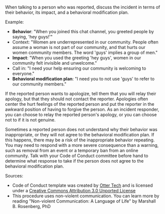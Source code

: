 When talking to a person who was reported, discuss the incident in terms of their behavior, its impact, and a behavioral modification plan.

Example:
* **Behavior**: "When you joined this chat channel, you greeted people by saying, 'hey guys!'"
* Context: "Women are underrepresented in our community. People often assume a woman is not part of our community, and that hurts our women community members. The word 'guys' implies a group of men."
* **Impact**: "When you used the greeting 'hey guys', women in our community felt invisible and unwelcome."
* Call in: "I need your help ensuring our community is welcoming to everyone."
* **Behavioral modification plan**: "I need you to not use 'guys' to refer to our community members."

If the reported person wants to apologize, tell them that you will relay their apology, but that they should not contact the reporter. Apologies often center the hurt feelings of the reported person and put the reporter in the awkward position of having to forgive the person. As an incident responder, you can choose to relay the reported person's apology, or you can choose not to if it is not genuine.

Sometimes a reported person does not understand why their behavior was inappropriate, or they will not agree to the behavioral modification plan. If this happens, there may be a risk of the inappropriate behavior repeating. You may need to respond with a more severe consequence than a warning, such as removal from an event or a temporary ban from an online community. Talk with your Code of Conduct committee before hand to determine what response to take if the person does not agree to the behavioral modification plan.

Sources:

* Code of Conduct template was created by [Otter Tech](https://otter.technology/code-of-conduct-training) and is licensed under a [Creative Commons Attribution 3.0 Unported License](http://creativecommons.org/licenses/by/3.0/)
* This procedure uses non-violent communication. You can learn more by reading "Non-violent Communication: A Language of Life" by Marshall B. Rosenberg, PhD
